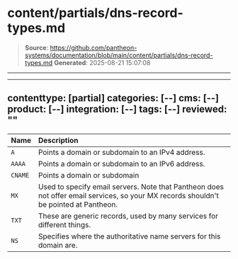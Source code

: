 # content/partials/dns-record-types.md

> **Source**: https://github.com/pantheon-systems/documentation/blob/main/content/partials/dns-record-types.md
> **Generated**: 2025-08-21 15:07:08

---

---
contenttype: [partial]
categories: [--]
cms: [--]
product: [--]
integration: [--]
tags: [--]
reviewed: ""
---

| Name     | Description                                      |
|:-------- |:------------------------------------------------ |
| `A`      | Points a domain or subdomain to an IPv4 address. |
| `AAAA`   | Points a domain or subdomain to an IPv6 address. |
| `CNAME`  | Points a domain or subdomain
| `MX`     | Used to specify email servers. Note that Pantheon does not offer email services, so your MX records shouldn't be pointed at Pantheon. |
| `TXT`    | These are generic records, used by many services for different things. |
| `NS`     | Specifies where the authoritative name servers for this domain are. |
